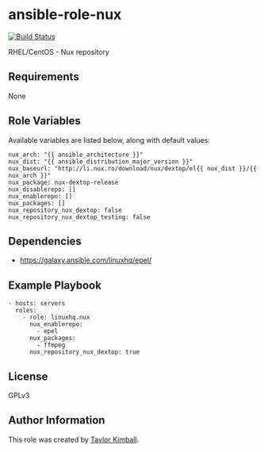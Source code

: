 # ansible-role-nux

[![Build Status](https://travis-ci.org/linuxhq/ansible-role-nux.svg?branch=master)](https://travis-ci.org/linuxhq/ansible-role-nux)

RHEL/CentOS - Nux repository

## Requirements

None

## Role Variables

Available variables are listed below, along with default values:

    nux_arch: "{{ ansible_architecture }}"
    nux_dist: "{{ ansible_distribution_major_version }}"
    nux_baseurl: "http://li.nux.ro/download/nux/dextop/el{{ nux_dist }}/{{ nux_arch }}"
    nux_package: nux-dextop-release
    nux_disablerepo: []
    nux_enablerepo: []
    nux_packages: []
    nux_repository_nux_dextop: false
    nux_repository_nux_dextop_testing: false

## Dependencies

 * https://galaxy.ansible.com/linuxhq/epel/

## Example Playbook

    - hosts: servers
      roles:
        - role: linuxhq.nux
          nux_enablerepo:
            - epel
          nux_packages:
            - ffmpeg
          nux_repository_nux_dextop: true

## License

GPLv3

## Author Information

This role was created by [Taylor Kimball](http://www.linuxhq.org).

